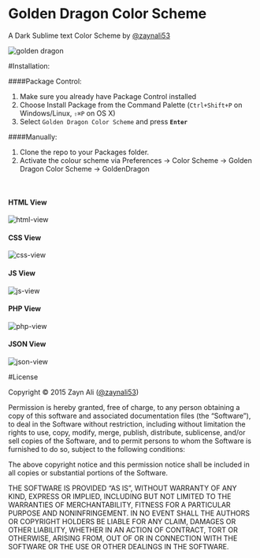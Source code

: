 
# Golden Dragon Color Scheme
A Dark Sublime text Color Scheme by [@zaynali53](https://twitter.com/zaynali53)

![golden dragon](https://cloud.githubusercontent.com/assets/8646770/5792283/de5b1e0e-9f32-11e4-8e5f-67ef48bcfda6.jpg)

#Installation:

####Package Control:

1. Make sure you already have Package Control installed
2. Choose Install Package from the Command Palette (`Ctrl+Shift+P` on Windows/Linux, `⇧⌘P` on OS X)
3. Select `Golden Dragon Color Scheme` and press **`Enter`**

####Manually:

1. Clone the repo to your Packages folder.
2. Activate the colour scheme via Preferences -> Color Scheme -> Golden Dragon Color Scheme -> GoldenDragon

<br>

#### HTML View
![html-view](https://cloud.githubusercontent.com/assets/8646770/6034702/e1558e88-ac47-11e4-9b47-b185c91246bb.PNG)

#### CSS View
![css-view](https://cloud.githubusercontent.com/assets/8646770/6074599/bb1e1f62-ade3-11e4-8512-acca97d76dc9.PNG)

#### JS View
![js-view](https://cloud.githubusercontent.com/assets/8646770/6034712/fa6ede7e-ac47-11e4-9c12-5ea437161146.PNG)

#### PHP View
![php-view](https://cloud.githubusercontent.com/assets/8646770/6034716/06789f20-ac48-11e4-8406-7660b9fbaa5d.PNG)

#### JSON View
![json-view](https://cloud.githubusercontent.com/assets/8646770/6034719/129e3d0a-ac48-11e4-9104-45401de9595e.PNG)

#License

Copyright © 2015 Zayn Ali ([@zaynali53](https://twitter.com/zaynali53))

Permission is hereby granted, free of charge, to any person obtaining a copy of this software and associated documentation files (the “Software”), to deal in the Software without restriction, including without limitation the rights to use, copy, modify, merge, publish, distribute, sublicense, and/or sell copies of the Software, and to permit persons to whom the Software is furnished to do so, subject to the following conditions:

The above copyright notice and this permission notice shall be included in all copies or substantial portions of the Software.

THE SOFTWARE IS PROVIDED “AS IS”, WITHOUT WARRANTY OF ANY KIND, EXPRESS OR IMPLIED, INCLUDING BUT NOT LIMITED TO THE WARRANTIES OF MERCHANTABILITY, FITNESS FOR A PARTICULAR PURPOSE AND NONINFRINGEMENT. IN NO EVENT SHALL THE AUTHORS OR COPYRIGHT HOLDERS BE LIABLE FOR ANY CLAIM, DAMAGES OR OTHER LIABILITY, WHETHER IN AN ACTION OF CONTRACT, TORT OR OTHERWISE, ARISING FROM, OUT OF OR IN CONNECTION WITH THE SOFTWARE OR THE USE OR OTHER DEALINGS IN THE SOFTWARE.
